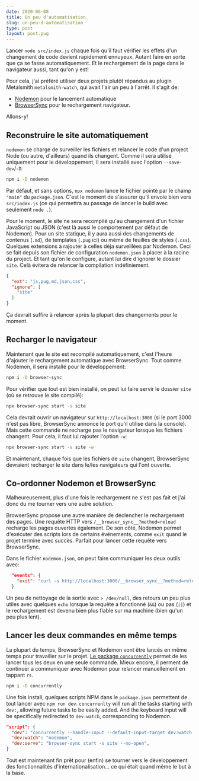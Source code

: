 ```yaml
---
date: 2020-06-08
title: Un peu d'automatisation
slug: un-peu-d-automatisation
type: post
layout: post.pug
---
```

Lancer `node src/index.js` chaque fois qu'il faut vérifier les effets d'un changement de code devient rapidement ennuyeux. Autant faire en sorte que ça se fasse automatiquement. Et le rechargement de la page dans le navigateur aussi, tant qu'on y est!

Pour cela, j'ai préféré utiliser deux projets plutôt répandus au plugin Metalsmith `metalsmith-watch`, qui avait l'air un peu à l'arrêt. Il s'agit de:

- <a href="https://nodemon.io" hreflang="en">Nodemon</a> pour le lancement automatique
- <a href="https://browsersync.io" hreflang="en">BrowserSync</a> pour le rechargement navigateur.

Allons-y!

Reconstruire le site automatiquement
---

`nodemon` se charge de surveiller les fichiers et relancer le code d'un project Node (ou autre, d'ailleurs) quand ils changent. Comme il sera utilisé uniquement pour le développement, il sera installé avec l'option `--save-dev`/`-D`:

```sh
npm i -D nodemon
```

Par défaut, et sans options, `npx nodemon` lance le fichier pointé par le champ `"main"` du `package.json`. C'est le moment de s'assurer qu'il envoie bien vers `src/index.js` (ce qui permettra au passage de lancer le build avec seulement `node .`).

Pour le moment, le site ne sera recompilé qu'au changement d'un fichier JavaScript ou JSON (c'est là aussi le comportement par défaut de Nodemon). Pour un site statique, il y aura aussi des changements de contenus (`.md`), de templates (`.pug` ici) ou même de feuilles de styles (`.css`). Quelques extensions à rajouter à celles déja surveillées par Nodemon. Ceci se fait depuis son fichier de configuration `nodemon.json` à placer à la racine du project. Et tant qu'on le configure, autant lui dire d'ignorer le dossier `site`. Celà évitera de relancer la compilation indéfiniement.

```json
{
  "ext": "js,pug,md,json,css",
  "ignore": [
    "site"
  ]
}
```

Ça devrait suffire à relancer après la plupart des changements pour le moment.

Recharger le navigateur
---

Maintenant que le site est recompilé automatiquement, c'est l'heure d'ajouter le rechargement automatique avec BrowserSync. Tout comme Nodemon, il sera installé pour le développement:

```sh
npm i -D browser-sync
```

Pour vérifier que tout est bien installé, on peut lui faire servir le dossier `site` (où se retrouve le site compilé):

```sh
npx browser-sync start -s site
```

Cela devrait ouvrir un navigateur sur `http://localhost:3000` (si le port 3000 n'est pas libre, BrowserSync annonce le port qu'il utilise dans la console). Mais cette commande ne recharge pas le navigateur lorsque les fichiers changent. Pour cela, il faut lui rajouter l'option `-w`:

```sh
npx browser-sync start -s site -w
```

Et maintenant, chaque fois que les fichiers de `site` changent, BrowserSync devraient recharger le site dans le/les navigateurs qui l'ont ouverte.

Co-ordonner Nodemon et BrowserSync
---

Malheureusement, plus d'une fois le rechargement ne s'est pas fait et j'ai donc du me tourner vers une autre solution.

BrowserSync propose une autre manière de déclencher le rechargement des pages. Une requête HTTP vers `/__browser_sync__?method=reload` recharge les pages ouvertes également. De son côté, Nodemon permet d'exécuter des scripts lors de certains événements, comme `exit` quand le projet termine avec succès. Parfait pour lancer cette requête vers BrowserSync.

Dans le fichier `nodemon.json`, on peut faire communiquer les deux outils avec:

```json
  "events": {
    "exit": "curl -s http://localhost:3000/__browser_sync__?method=reload > /dev/null && echo 'Restarted browser-sync' || echo 'Failed to restart broswer-sync'"
  }
```

Un peu de nettoyage de la sortie avec `> /dev/null`, des retours un peu plus utiles avec quelques `echo` lorsque la requête a fonctionné (`&&`) ou pas (`||`) et le rechargement est devenu bien plus fiable sur ma machine (bien qu'un peu plus lent).

Lancer les deux commandes en même temps
---

La plupart du temps, BrowserSync et Nodemon vont être lancés en même temps pour travailler sur le projet. <a href="https://www.npmjs.com/package/concurrently" hreflang="en">Le package `concurrently`</a> permet de les lancer tous les deux en une seule commande. Mieux encore, il perment de continuer a communiquer avec Nodemon pour relancer manuellement en tappant `rs`.

```sh
npm i -D concurrently
```

Une fois install, quelques scripts NPM dans le `package.json` permettent de tout lancer avec `npm run dev`. `concurrenlty` will run all the tasks starting with `dev:`, allowing future tasks to be easily added. And the keyboard input will be specifically redirected to `dev:watch`, corresponding to Nodemon.

```json
"script": {
  "dev": "concurrently --handle-input --default-input-target dev:watch 'npm:dev:*'",
  "dev:watch": "nodemon",
  "dev:serve": "browser-sync start -s site --no-open",
}
```

Tout est maintenant fin prêt pour (enfin) se tourner vers le développement des fonctionnalités d'internationalisation... ce qui était quand même le but à la base. 
